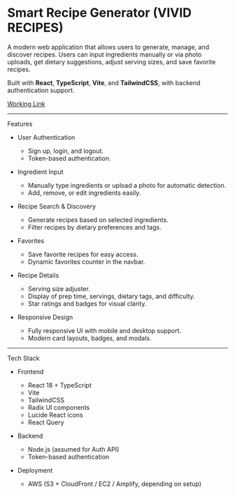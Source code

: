 # Smart Recipe Generator  (VIVID RECIPES)

A modern web application that allows users to generate, manage, and discover recipes. Users can input ingredients manually or via photo uploads, get dietary suggestions, adjust serving sizes, and save favorite recipes.

Built with **React**, **TypeScript**, **Vite**, and **TailwindCSS**, with backend authentication support.

[Working Link](http://16.171.175.77:8081)

---

Features

- User Authentication
  - Sign up, login, and logout.
  - Token-based authentication.

- Ingredient Input
  - Manually type ingredients or upload a photo for automatic detection.
  - Add, remove, or edit ingredients easily.

- Recipe Search & Discovery
  - Generate recipes based on selected ingredients.
  - Filter recipes by dietary preferences and tags.

- Favorites
  - Save favorite recipes for easy access.
  - Dynamic favorites counter in the navbar.

- Recipe Details
  - Serving size adjuster.
  - Display of prep time, servings, dietary tags, and difficulty.
  - Star ratings and badges for visual clarity.

- Responsive Design
  - Fully responsive UI with mobile and desktop support.
  - Modern card layouts, badges, and modals.

---

Tech Stack

- Frontend
  - React 18 + TypeScript
  - Vite
  - TailwindCSS
  - Radix UI components
  - Lucide React icons
  - React Query

- Backend
  - Node.js (assumed for Auth API)
  - Token-based authentication

- Deployment
  - AWS (S3 + CloudFront / EC2 / Amplify, depending on setup)




